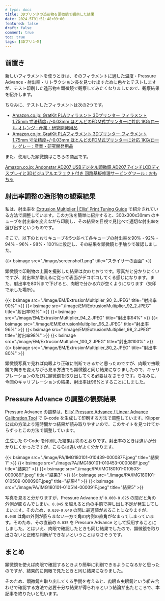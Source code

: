 ```yaml
---
# type: docs 
title: 3Dプリンタの造形物を顕微鏡で観察した結果
date: 2024-5T01:51:48+09:00
featured: false
draft: false
comment: true
toc: true
tags: [3Dプリンタ]
---
```


## 前置き

新しいフィラメントを使うときは、そのフィラメントに適した温度・Pressure Advance・射出率・リトラクション長を見つけ出すために色々とテストしますが、テスト印刷した造形物を顕微鏡で観察してみたくなりましたので、観察結果を紹介します。

ちなみに、テストしたフィラメントは次の2つです。

- [Amazon.co.jp: GratKit PLAフィラメント 3Dプリンター フィラメント 1.75mm 寸法精度+/-0.03mm ほとんどのFDM式プリンターに対応 1KG/ロール オレンジ : 産業・研究開発用品](https://amzn.asia/d/fLsD8om)
- [Amazon.co.jp: GratKit PLAフィラメント 3Dプリンター フィラメント 1.75mm 寸法精度+/-0.03mm ほとんどのFDM式プリンターに対応 1KG/ロール グレー : 産業・研究開発用品](https://amzn.asia/d/6x4KZUl)

また、使用した顕微鏡はこちらの商品です。

[Amazon.co.jp: Andonstar AD207 USBデジタル顕微鏡 AD207 7インチLCDディスプレイと3Dビジュアルエフェクト付き 回路基板修理サービングツール : おもちゃ](https://amzn.asia/d/cL8wO6y)

## 射出率調整の造形物の観察結果

私は、射出率を [Extrusion Multiplier | Ellis’ Print Tuning Guide](https://ellis3dp.com/Print-Tuning-Guide/articles/extrusion_multiplier.html) で紹介されている方法で調整しています。この方法を簡単に紹介すると、300x300x30mm のキューブを射出率を変えながら印刷し、その結果を目視で見比べて適切な射出率を選び出すというものです。

そこで、以下のとおりキューブを5つ並べて各キューブの射出率を90%・92%・94%・96%・98%・100%に設定し、その結果を顕微鏡と手触りで確認しました。

{{< bsimage src="./image/screenshot1.png" title="スライサーの画面" >}}

顕微鏡で印刷物の上面を撮影した結果は次のとおりです。写真だと分かりにくいですが、射出率が増えるに従って表面がデコボコしてくる感じになります。また、射出率を80%まで下げると、肉眼で分かる穴が空くようになります（矢印で示した場所）。

{{< bsimage src="./image/EM/ExtrusionMultiplier_90_2.JPEG" title="射出率90%" >}}
{{< bsimage src="./image/EM/ExtrusionMultiplier_92_2.JPEG" title="射出率92%" >}}
{{< bsimage src="./image/EM/ExtrusionMultiplier_94_2.JPEG" title="射出率94%" >}}
{{< bsimage src="./image/EM/ExtrusionMultiplier_96_2.JPEG" title="射出率96%" >}}
{{< bsimage src="./image/EM/ExtrusionMultiplier_98_2.JPEG" title="射出率98%" >}}
{{< bsimage src="./image/EM/ExtrusionMultiplier_100_2.JPEG" title="射出率100%" >}}
{{< bsimage src="./image/EM/ExtrusionMultiplier_80_2.JPEG" title="射出率80%" >}}

顕微鏡写真で見れば肉眼より正確に判断できるかと思ったのですが、肉眼で虫眼鏡で向きを変えながら見る方法でも顕微鏡と同じ結果になりましたので、キャリブレーションのたびに顕微鏡を取り出してくる必要はなさそうです。ちなみに、今回のキャリブレーションの結果、射出率は96%とすることにしました。

## Pressure Advance の調整の観察結果

Pressure Advance の調整は、[Ellis' Pressure Advance / Linear Advance Calibration Tool](https://ellis3dp.com/Pressure_Linear_Advance_Tool/) で G-code を生成して印刷する方法で調整しています。Klipper 公式の方法より短時間かつ結果が読み取りやすいので、このサイトを見つけてからずっとこの方法で調整しています。

生成した G-Code を印刷した結果は次のとおりです。射出率のときは違いが分かりにくかったですが、こちらは違いがよく分かります。

{{< bsimage src="./image/PA/IMG180101-010439-000087F.jpeg" title="結果1" >}}
{{< bsimage src="./image/PA/IMG180101-010453-000088F.jpeg" title="結果2" >}}
{{< bsimage src="./image/PA/IMG180101-010503-000089F.jpeg" title="結果3" >}}
{{< bsimage src="./image/PA/IMG180101-010509-000090F.jpeg" title="結果4" >}}
{{< bsimage src="./image/PA/IMG180101-010514-000091F.jpeg" title="結果5" >}}

写真を見ると分かりますが、Pressure Advance が `0.000-0.025` の間だと角の外側が膨らんでしまい、`0.045` を越えると角の手前で押し出し不足が発生してしまいます。そのため、`0.030-0.040` の間に最適値があることになりますが、`0.040` は角の外側が膨らまない一方で角の内側の直角がなまってしまっています。そのため、その直前の `0.035` を Pressure Advance として採用することにしました。とはいえ、肉眼で確認したときも同じ結果でしたので、顕微鏡を取り出さないと正確な判断ができないということはなさそうです。

## まとめ

顕微鏡を使えば肉眼で確認するときより簡単に判別できるようになるかと思ったのですが、結果的に肉眼で見たときと同じ結果になりました。

そのため、顕微鏡を取り出してくる手間を考えると、肉眼＆虫眼鏡という組み合わせで確認する方法で必要十分な結果が得られるという結論が出たところで、本記事を終りたいと思います。
